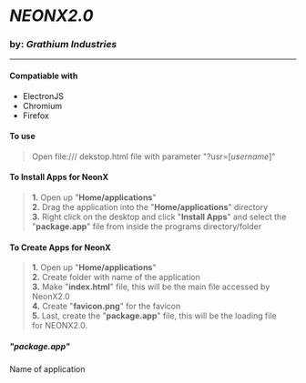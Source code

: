 # **_NEONX2.0_**  
### by: **_Grathium Industries_**
---

#### Compatiable with
* ElectronJS
* Chromium
* Firefox

#### To use
> Open file:/// dekstop.html file with parameter "?usr=[_username_]"

#### To Install Apps for NeonX
> **1.** Open up "**Home/applications**"  
> **2.** Drag the application into the "**Home/applications**" directory  
> **3.** Right click on the desktop and click "**Install Apps**" and select the  
>        "**package.app**" file from inside the programs directory/folder  

#### To Create Apps for NeonX
> **1.** Open up "**Home/applications**"  
> **2.** Create folder with name of the application  
> **3.** Make "**index.html**" file, this will be the main file accessed by NeonX2.0  
> **4.** Create "**favicon.png**" for the favicon  
> **5.** Last, create the "**package.app**" file, this will be the loading file  
>        for NEONX2.0.  

##### "**_package.app_**"
Name of application
